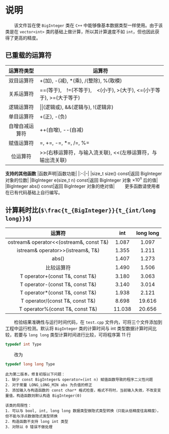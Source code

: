 说明
===
　　该文件旨在使 `BigInteger` 类在 `C++` 中能够像基本数据类型一样使用。由于该类是在 `vector<int>` 类的基础上做计算，所以其计算速度不如 `int`，但也因此获得了更高的精度。

已重载的运算符
---

|运算符类型|运算符|
|:-:|--|
|双目运算符|+(加), -(减), *(乘), /(整除), %(取模)|
|关系运算符|==(等于),　!=(不等于),　<(小于), >(大于), <=(小于等于), >=(大于等于)|
|逻辑运算符|\|\|(逻辑或), &&(逻辑与), !(逻辑非)|
|单目运算符|+(正), -(负)|
|自增自减运算符|++(自增), --(自减)|
|赋值运算符|=, +=, -=, *=, /=, %=|
|位运算符|\>>(右移运算符，与输入流关联), <<(左移运算符，与输出流关联)|
<b>支持的其他函数</b>
|函数声明|函数功能|
|:-:|-|
|size_t size() const|返回 BigInteger 对象的位数|
|BigInteger e(size_t n) const|返回 BigInteger 对象 ×$10^n$ 后的值|
|BigInteger abs() const|返回 BigInteger 对象的绝对值| 
　　更多函数请使用者在已有代码基础上自行编写。

计算耗时比(`$\frac{t_{BigInteger}}{t_{int/long long}}$`)
---
    
|运算符|int|long long|
|:-:|:-:|:-:|
|ostream& operator<<(ostream&, const T&)|1.087|1.097|
|istream& operator>>(istream&, T&)|1.355|1.211|
|abs()|1.407|1.273|
|比较运算符|1.490|1.506|
|T operator+(const T&, const T&)|3.180|3.063|
|T operator-(const T&, const T&)|3.140|3.014|
|T operator*(const T&, const T&)|1.938|2.121|
|T operator/(const T&, const T&)|8.698|19.616|
|T operator%(const T&, const T&)|11.038|20.656|

　　检验结果准确性与运行时间代码，在 `test.cpp` 文件内，可将三个文件添加到工程中运行检测。默认将 `BigInteger` 类的计算时间与 int 类型数据计算时间比较，若要与 `long long` 类型计算时间进行比较，可将程序第 11 行<br/>

```C++
typedef int Type
```
　　改为
```C++
typedef long long Type
```

    此为第二版本，修复初版以下问题：
    1. 缺少 const BigInteger& operator=(int n) 赋值函数导致的程序二义性问题
    2. 对于常量 LONG_LONG_MIN abs 为负值的修正
    3. 添加输入与构造函数的 const char* 格式检查，格式不符时，当前输入失效，不改变变量值，构造函数则默认构造 BigInteger(0)

    该类的局限性：
    1. 可以与 bool, int, long long 数据类型做隐式类型转换（只能从低精度往高精度），但不能与浮点数做隐式类型转换
    2. 构造函数不支持 long int 类型
    3. 对除以 0 错误不做处理
